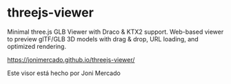 # threejs-viewer
Minimal three.js GLB Viewer with Draco &amp; KTX2 support. Web-based viewer to preview glTF/GLB 3D models with drag &amp; drop, URL loading, and optimized rendering.

https://jonimercado.github.io/threejs-viewer/

Este visor está hecho por Joni Mercado
